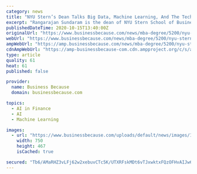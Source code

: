 ```yaml
---
category: news
title: "NYU Stern’s Dean Talks Big Data, Machine Learning, And The Tech MBA"
excerpt: "Rangarajan Sundaram is the dean of NYU Stern School of Business. He’s looking to cutting-edge technology to take the finance-focused business school forward"
publishedDateTime: 2020-10-15T13:40:00Z
originalUrl: "https://www.businessbecause.com/news/mba-degree/5200/nyu-stern-dean-big-data-machine-learning-tech-mba"
webUrl: "https://www.businessbecause.com/news/mba-degree/5200/nyu-stern-dean-big-data-machine-learning-tech-mba"
ampWebUrl: "https://amp.businessbecause.com/news/mba-degree/5200/nyu-stern-dean-big-data-machine-learning-tech-mba"
cdnAmpWebUrl: "https://amp-businessbecause-com.cdn.ampproject.org/c/s/amp.businessbecause.com/news/mba-degree/5200/nyu-stern-dean-big-data-machine-learning-tech-mba"
type: article
quality: 61
heat: 61
published: false

provider:
  name: Business Because
  domain: businessbecause.com

topics:
  - AI in Finance
  - AI
  - Machine Learning

images:
  - url: "https://www.businessbecause.com/uploads/default/news/images/1602761921.png"
    width: 750
    height: 467
    isCached: true

secured: "Tb6/AMaRHZ3vLFj62w2xebuvCTc5K/UTXRFskMDt6vTJxwktxFQzOFHvAIJw6VaSCR2OLCuDPCwJmA8Ch3SgwxtvT28LZXPlQIaOZ9Y7UVhJ7eHKAm45VM7u8JFhD9urBp2H2liyn/O1+5jicolrZ3iwN8Sl91r45Kycle6OSMjkWtxmkoHVjvfx5+Jf/45LM1+xYA/oZChxZW4eZAbPe88qRgN2SLUCRqDu6TMSPAnU1VUHqx8eubpzRobmimO/UqIozeIC/8T2cYF1icMbyDz/QtQGm0+9BPcKU+BNLOv/Amh4Hlp1MrckY3VjIHu1oK97bIU3RH1zCH+HjLZa/4lf/ZTK2neWMQvrttv98NY=;pQ/BAmXMKhhqQGyrIe/kvQ=="
---
```


